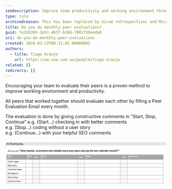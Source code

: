 ```yaml
---
seoDescription: Improve team productivity and working environment through regular peer evaluations, fostering constructive feedback and growth.
type: rule
archivedreason: This has been replaced by Scrum retrospectives and Microsoft Forms surveys
title: Do you do monthly peer evaluations?
guid: fe2dd303-3e51-4637-b28d-7081f30eeda9
uri: do-you-do-monthly-peer-evaluations
created: 2010-03-22T00:31:05.0000000Z
authors:
  - title: Tiago Araujo
    url: https://ww.ssw.com.au/people/tiago-araujo
related: []
redirects: []
---
```


Encouraging your team to evaluate their peers is a proven method to improve working environment and productivity.

<!--endintro-->

All peers that worked together should evaluate each other by filling a Peer Evaluation Email every month.

The evaluation is done by giving constructive comments in “Start, Stop, Continue”
e.g. (Start...) checking in with better comments  
 e.g. (Stop...) coding without a user story  
 e.g. (Continue...) with your helpful SEO comments

![Figure: Example email](PeerEvaluation.png)
